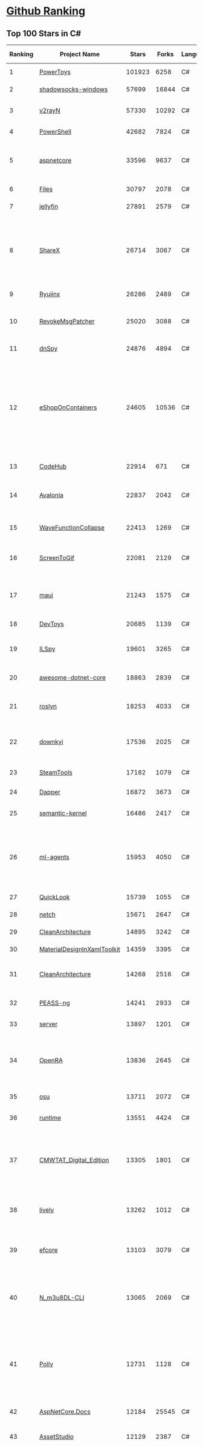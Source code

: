 [Github Ranking](../README.md)
==========

## Top 100 Stars in C\#

| Ranking | Project Name | Stars | Forks | Language | Open Issues | Description | Last Commit |
| ------- | ------------ | ----- | ----- | -------- | ----------- | ----------- | ----------- |
| 1 | [PowerToys](https://github.com/microsoft/PowerToys) | 101923 | 6258 | C# | 5379 | Windows system utilities to maximize productivity | 2024-02-02T09:50:16Z |
| 2 | [shadowsocks-windows](https://github.com/shadowsocks/shadowsocks-windows) | 57699 | 16844 | C# | 159 | A C# port of shadowsocks | 2023-10-24T01:11:51Z |
| 3 | [v2rayN](https://github.com/2dust/v2rayN) | 57330 | 10292 | C# | 11 | A GUI client for Windows, support Xray core and v2fly core and others | 2024-02-02T02:39:15Z |
| 4 | [PowerShell](https://github.com/PowerShell/PowerShell) | 42682 | 7824 | C# | 790 | PowerShell for every system! | 2024-02-02T01:19:10Z |
| 5 | [aspnetcore](https://github.com/dotnet/aspnetcore) | 33596 | 9637 | C# | 2900 | ASP.NET Core is a cross-platform .NET framework for building modern cloud-based web applications on Windows, Mac, or Linux. | 2024-02-02T01:43:06Z |
| 6 | [Files](https://github.com/files-community/Files) | 30797 | 2078 | C# | 389 | Building the best file manager for Windows | 2024-02-01T22:30:13Z |
| 7 | [jellyfin](https://github.com/jellyfin/jellyfin) | 27891 | 2579 | C# | 455 | The Free Software Media System | 2024-02-02T01:34:16Z |
| 8 | [ShareX](https://github.com/ShareX/ShareX) | 26714 | 3067 | C# | 511 | ShareX is a free and open source program that lets you capture or record any area of your screen and share it with a single press of a key. It also allows uploading images, text or other types of files to many supported destinations you can choose from. | 2024-01-29T02:42:31Z |
| 9 | [Ryujinx](https://github.com/Ryujinx/Ryujinx) | 26286 | 2489 | C# | 687 | Experimental Nintendo Switch Emulator written in C# | 2024-02-02T06:12:56Z |
| 10 | [RevokeMsgPatcher](https://github.com/huiyadanli/RevokeMsgPatcher) | 25020 | 3088 | C# | 51 | :trollface: A hex editor for WeChat/QQ/TIM - PC版微信/QQ/TIM防撤回补丁（我已经看到了，撤回也没用了） | 2023-12-13T17:06:24Z |
| 11 | [dnSpy](https://github.com/dnSpy/dnSpy) | 24876 | 4894 | C# | 0 | .NET debugger and assembly editor | 2020-12-20T23:55:15Z |
| 12 | [eShopOnContainers](https://github.com/dotnet-architecture/eShopOnContainers) | 24605 | 10536 | C# | 46 | Cross-platform .NET sample microservices and container based application that runs on Linux Windows and macOS. Powered by .NET 7, Docker Containers and Azure Kubernetes Services. Supports Visual Studio, VS for Mac and CLI based environments with Docker CLI, dotnet CLI, VS Code or any other code editor. Moved to https://github.com/dotnet/eShop. | 2023-11-15T22:27:17Z |
| 13 | [CodeHub](https://github.com/CodeHubApp/CodeHub) | 22914 | 671 | C# | 234 | CodeHub is an iOS application written using Xamarin | 2022-06-22T16:14:05Z |
| 14 | [Avalonia](https://github.com/AvaloniaUI/Avalonia) | 22837 | 2042 | C# | 1267 | Develop Desktop, Embedded, Mobile and WebAssembly apps with C# and XAML. The most popular .NET Foundation community project. | 2024-02-02T05:26:38Z |
| 15 | [WaveFunctionCollapse](https://github.com/mxgmn/WaveFunctionCollapse) | 22413 | 1269 | C# | 3 | Bitmap & tilemap generation from a single example with the help of ideas from quantum mechanics | 2024-01-29T01:06:50Z |
| 16 | [ScreenToGif](https://github.com/NickeManarin/ScreenToGif) | 22081 | 2129 | C# | 246 | 🎬 ScreenToGif allows you to record a selected area of your screen, edit and save it as a gif or video. | 2024-01-13T18:29:49Z |
| 17 | [maui](https://github.com/dotnet/maui) | 21243 | 1575 | C# | 3130 | .NET MAUI is the .NET Multi-platform App UI, a framework for building native device applications spanning mobile, tablet, and desktop. | 2024-02-02T09:24:11Z |
| 18 | [DevToys](https://github.com/veler/DevToys) | 20685 | 1139 | C# | 171 | A Swiss Army knife for developers. | 2024-01-31T14:32:23Z |
| 19 | [ILSpy](https://github.com/icsharpcode/ILSpy) | 19601 | 3265 | C# | 200 | .NET Decompiler with support for PDB generation, ReadyToRun, Metadata (&more) - cross-platform! | 2024-01-20T19:24:02Z |
| 20 | [awesome-dotnet-core](https://github.com/thangchung/awesome-dotnet-core) | 18863 | 2839 | C# | 19 | :honeybee: A collection of awesome .NET core libraries, tools, frameworks and software | 2024-01-31T17:02:14Z |
| 21 | [roslyn](https://github.com/dotnet/roslyn) | 18253 | 4033 | C# | 8399 | The Roslyn .NET compiler provides C# and Visual Basic languages with rich code analysis APIs. | 2024-02-02T09:20:09Z |
| 22 | [downkyi](https://github.com/leiurayer/downkyi) | 17536 | 2025 | C# | 558 | 哔哩下载姬downkyi，哔哩哔哩网站视频下载工具，支持批量下载，支持8K、HDR、杜比视界，提供工具箱（音视频提取、去水印等）。 | 2024-01-25T14:43:53Z |
| 23 | [SteamTools](https://github.com/BeyondDimension/SteamTools) | 17182 | 1079 | C# | 727 | 🛠「Watt Toolkit」是一个开源跨平台的多功能 Steam 工具箱。 | 2024-02-02T09:52:03Z |
| 24 | [Dapper](https://github.com/DapperLib/Dapper) | 16872 | 3673 | C# | 399 | Dapper - a simple object mapper for .Net | 2024-01-30T10:52:32Z |
| 25 | [semantic-kernel](https://github.com/microsoft/semantic-kernel) | 16486 | 2417 | C# | 475 | Integrate cutting-edge LLM technology quickly and easily into your apps | 2024-02-02T08:51:21Z |
| 26 | [ml-agents](https://github.com/Unity-Technologies/ml-agents) | 15953 | 4050 | C# | 14 | The Unity Machine Learning Agents Toolkit (ML-Agents) is an open-source project that enables games and simulations to serve as environments for training intelligent agents using deep reinforcement learning and imitation learning. | 2023-12-03T19:49:21Z |
| 27 | [QuickLook](https://github.com/QL-Win/QuickLook) | 15739 | 1055 | C# | 413 | Bring macOS “Quick Look” feature to Windows | 2023-10-18T23:12:17Z |
| 28 | [netch](https://github.com/netchx/netch) | 15671 | 2647 | C# | 8 | A simple proxy client | 2024-02-01T00:10:57Z |
| 29 | [CleanArchitecture](https://github.com/jasontaylordev/CleanArchitecture) | 14895 | 3242 | C# | 23 | Clean Architecture Solution Template for ASP.NET Core | 2024-01-19T21:36:14Z |
| 30 | [MaterialDesignInXamlToolkit](https://github.com/MaterialDesignInXAML/MaterialDesignInXamlToolkit) | 14359 | 3395 | C# | 170 | Google's Material Design in XAML & WPF, for C# & VB.Net.  | 2024-02-01T07:53:21Z |
| 31 | [CleanArchitecture](https://github.com/ardalis/CleanArchitecture) | 14268 | 2516 | C# | 31 | Clean Architecture Solution Template: A starting point for Clean Architecture with ASP.NET Core | 2024-02-01T20:44:04Z |
| 32 | [PEASS-ng](https://github.com/carlospolop/PEASS-ng) | 14241 | 2933 | C# | 19 | PEASS - Privilege Escalation Awesome Scripts SUITE (with colors) | 2024-01-31T10:54:36Z |
| 33 | [server](https://github.com/bitwarden/server) | 13897 | 1201 | C# | 67 | The core infrastructure backend (API, database, Docker, etc). | 2024-02-02T09:36:00Z |
| 34 | [OpenRA](https://github.com/OpenRA/OpenRA) | 13836 | 2645 | C# | 1467 | Open Source real-time strategy game engine for early Westwood games such as Command & Conquer: Red Alert written in C# using SDL and OpenGL. Runs on Windows, Linux, *BSD and Mac OS X. | 2024-02-01T19:08:24Z |
| 35 | [osu](https://github.com/ppy/osu) | 13711 | 2072 | C# | 1120 | rhythm is just a *click* away! | 2024-02-02T09:04:15Z |
| 36 | [runtime](https://github.com/dotnet/runtime) | 13551 | 4424 | C# | 8616 | .NET is a cross-platform runtime for cloud, mobile, desktop, and IoT apps. | 2024-02-02T09:17:33Z |
| 37 | [CMWTAT_Digital_Edition](https://github.com/TGSAN/CMWTAT_Digital_Edition) | 13305 | 1801 | C# | 24 | CloudMoe Windows 10/11 Activation Toolkit get digital license, the best open source Win 10/11 activator in GitHub. GitHub 上最棒的开源 Win10/Win11 数字权利（数字许可证）激活工具！ | 2023-10-07T03:09:31Z |
| 38 | [lively](https://github.com/rocksdanister/lively) | 13262 | 1012 | C# | 282 | Free and open-source software that allows users to set animated desktop wallpapers and screensavers powered by WinUI 3. | 2023-12-28T04:22:41Z |
| 39 | [efcore](https://github.com/dotnet/efcore) | 13103 | 3079 | C# | 1957 | EF Core is a modern object-database mapper for .NET. It supports LINQ queries, change tracking, updates, and schema migrations. | 2024-02-01T10:03:25Z |
| 40 | [N_m3u8DL-CLI](https://github.com/nilaoda/N_m3u8DL-CLI) | 13065 | 2069 | C# | 247 | [.NET] m3u8 downloader 开源的命令行m3u8/HLS/dash下载器，支持普通AES-128-CBC解密，多线程，自定义请求头等. 支持简体中文,繁体中文和英文. English Supported. | 2023-06-03T09:30:55Z |
| 41 | [Polly](https://github.com/App-vNext/Polly) | 12731 | 1128 | C# | 10 | Polly is a .NET resilience and transient-fault-handling library that allows developers to express policies such as Retry, Circuit Breaker, Timeout, Bulkhead Isolation, and Fallback in a fluent and thread-safe manner. From version 6.0.1, Polly targets .NET Standard 1.1 and 2.0+. | 2024-02-02T09:31:28Z |
| 42 | [AspNetCore.Docs](https://github.com/dotnet/AspNetCore.Docs) | 12184 | 25545 | C# | 487 | Documentation for ASP.NET Core | 2024-02-02T00:38:58Z |
| 43 | [AssetStudio](https://github.com/Perfare/AssetStudio) | 12129 | 2387 | C# | 177 | AssetStudio is a tool for exploring, extracting and exporting assets and assetbundles. | 2022-12-08T15:37:37Z |
| 44 | [abp](https://github.com/abpframework/abp) | 11962 | 3287 | C# | 462 | Open Source Web Application Framework for ASP.NET Core. Offers an opinionated architecture to build enterprise software solutions with best practices on top of the .NET and the ASP.NET Core platforms. Provides the fundamental infrastructure, production-ready startup templates, application modules, UI themes, tooling, guides and documentation. | 2024-02-02T09:22:24Z |
| 45 | [aspnetboilerplate](https://github.com/aspnetboilerplate/aspnetboilerplate) | 11445 | 3768 | C# | 173 | ASP.NET Boilerplate - Web Application Framework | 2024-02-01T11:53:39Z |
| 46 | [UnityCsReference](https://github.com/Unity-Technologies/UnityCsReference) | 11146 | 2482 | C# | 0 | Unity C# reference source code. | 2024-01-31T21:06:31Z |
| 47 | [optimizer](https://github.com/hellzerg/optimizer) | 10880 | 761 | C# | 10 | The finest Windows Optimizer | 2024-01-13T21:41:31Z |
| 48 | [winsw](https://github.com/winsw/winsw) | 10848 | 1486 | C# | 182 | A wrapper executable that can run any executable as a Windows service, in a permissive license. | 2023-12-19T05:07:15Z |
| 49 | [mono](https://github.com/mono/mono) | 10744 | 3873 | C# | 2160 | Mono open source ECMA CLI, C# and .NET implementation. | 2024-01-25T15:01:55Z |
| 50 | [basic-computer-games](https://github.com/coding-horror/basic-computer-games) | 10711 | 1329 | C# | 16 | An updated version of the classic "Basic Computer Games" book, with well-written examples in a variety of common MEMORY SAFE, SCRIPTING programming languages. See https://coding-horror.github.io/basic-computer-games/ | 2024-01-11T01:07:05Z |
| 51 | [csharplang](https://github.com/dotnet/csharplang) | 10669 | 1069 | C# | 434 | The official repo for the design of the C# programming language | 2024-02-02T07:43:47Z |
| 52 | [MonoGame](https://github.com/MonoGame/MonoGame) | 10558 | 2816 | C# | 720 | One framework for creating powerful cross-platform games. | 2024-01-31T16:30:39Z |
| 53 | [Jackett](https://github.com/Jackett/Jackett) | 10429 | 1210 | C# | 190 | API Support for your favorite torrent trackers | 2024-02-02T07:15:21Z |
| 54 | [Newtonsoft.Json](https://github.com/JamesNK/Newtonsoft.Json) | 10406 | 3263 | C# | 672 | Json.NET is a popular high-performance JSON framework for .NET | 2024-01-23T02:41:57Z |
| 55 | [MediatR](https://github.com/jbogard/MediatR) | 10355 | 1113 | C# | 9 | Simple, unambitious mediator implementation in .NET | 2024-01-17T14:26:29Z |
| 56 | [ArchiSteamFarm](https://github.com/JustArchiNET/ArchiSteamFarm) | 10292 | 1083 | C# | 6 | C# application with primary purpose of farming Steam cards from multiple accounts simultaneously. | 2024-02-02T02:04:29Z |
| 57 | [modular-monolith-with-ddd](https://github.com/kgrzybek/modular-monolith-with-ddd) | 9824 | 1527 | C# | 46 | Full Modular Monolith application with Domain-Driven Design approach. | 2024-01-30T17:08:44Z |
| 58 | [duplicati](https://github.com/duplicati/duplicati) | 9821 | 852 | C# | 852 | Store securely encrypted backups in the cloud! | 2024-01-16T17:53:14Z |
| 59 | [BenchmarkDotNet](https://github.com/dotnet/BenchmarkDotNet) | 9794 | 942 | C# | 167 | Powerful .NET library for benchmarking | 2024-01-29T15:20:47Z |
| 60 | [QuestPDF](https://github.com/QuestPDF/QuestPDF) | 9784 | 497 | C# | 192 | QuestPDF is a modern open-source .NET library for PDF document generation. Offering comprehensive layout engine powered by concise and discoverable C# Fluent API. Easily generate PDF reports, invoices, exports, etc. | 2024-01-30T11:16:48Z |
| 61 | [orleans](https://github.com/dotnet/orleans) | 9684 | 2023 | C# | 430 | Cloud Native application framework for .NET | 2024-02-01T03:25:16Z |
| 62 | [AutoMapper](https://github.com/AutoMapper/AutoMapper) | 9665 | 1740 | C# | 0 | A convention-based object-object mapper in .NET.  | 2024-01-24T06:34:26Z |
| 63 | [choco](https://github.com/chocolatey/choco) | 9658 | 910 | C# | 743 | Chocolatey - the package manager for Windows | 2024-02-01T08:12:04Z |
| 64 | [eShopOnWeb](https://github.com/dotnet-architecture/eShopOnWeb) | 9642 | 5011 | C# | 10 | Sample ASP.NET Core 8.0 reference application, powered by Microsoft, demonstrating a layered application architecture with monolithic deployment model. Download the eBook PDF from docs folder. | 2024-01-26T14:14:30Z |
| 65 | [Sonarr](https://github.com/Sonarr/Sonarr) | 9606 | 1193 | C# | 98 | Smart PVR for newsgroup and bittorrent users. | 2024-02-02T06:39:26Z |
| 66 | [ContextMenuManager](https://github.com/BluePointLilac/ContextMenuManager) | 9587 | 524 | C# | 85 | 🖱️ 纯粹的Windows右键菜单管理程序 | 2023-04-13T01:18:12Z |
| 67 | [CefSharp](https://github.com/cefsharp/CefSharp) | 9566 | 2930 | C# | 48 | .NET (WPF and Windows Forms) bindings for the Chromium Embedded Framework | 2024-01-26T20:18:00Z |
| 68 | [RestSharp](https://github.com/restsharp/RestSharp) | 9361 | 2336 | C# | 27 | Simple REST and HTTP API Client for .NET | 2023-12-14T17:07:39Z |
| 69 | [Locale-Emulator](https://github.com/xupefei/Locale-Emulator) | 9326 | 768 | C# | 0 | Yet Another System Region and Language Simulator | 2022-04-15T09:55:46Z |
| 70 | [Captura](https://github.com/MathewSachin/Captura) | 9181 | 1761 | C# | 109 | Capture Screen, Audio, Cursor, Mouse Clicks and Keystrokes | 2023-04-09T14:52:52Z |
| 71 | [IdentityServer4](https://github.com/IdentityServer/IdentityServer4) | 9144 | 3990 | C# | 0 | OpenID Connect and OAuth 2.0 Framework for ASP.NET Core | 2022-12-13T07:48:19Z |
| 72 | [FluentTerminal](https://github.com/felixse/FluentTerminal) | 9073 | 456 | C# | 247 | A Terminal Emulator based on UWP and web technologies. | 2023-03-22T20:02:30Z |
| 73 | [SignalR](https://github.com/SignalR/SignalR) | 9043 | 2300 | C# | 34 | Incredibly simple real-time web for .NET | 2023-08-02T22:28:40Z |
| 74 | [MahApps.Metro](https://github.com/MahApps/MahApps.Metro) | 9041 | 2458 | C# | 84 | A framework that allows developers to cobble together a better UI for their own WPF applications with minimal effort. | 2023-12-21T18:26:59Z |
| 75 | [Terminal.Gui](https://github.com/gui-cs/Terminal.Gui) | 8910 | 666 | C# | 149 | Cross Platform Terminal UI toolkit for .NET | 2024-02-01T20:50:36Z |
| 76 | [Hangfire](https://github.com/HangfireIO/Hangfire) | 8836 | 1651 | C# | 801 | An easy way to perform background job processing in .NET and .NET Core applications. No Windows Service or separate process required | 2024-01-31T03:36:56Z |
| 77 | [nopCommerce](https://github.com/nopSolutions/nopCommerce) | 8737 | 5022 | C# | 74 | ASP.NET Core eCommerce software. nopCommerce is a free and open-source shopping cart. | 2024-02-01T08:04:35Z |
| 78 | [machinelearning](https://github.com/dotnet/machinelearning) | 8734 | 1861 | C# | 851 | ML.NET is an open source and cross-platform machine learning framework for .NET. | 2024-02-01T22:07:54Z |
| 79 | [Bulk-Crap-Uninstaller](https://github.com/Klocman/Bulk-Crap-Uninstaller) | 8725 | 475 | C# | 68 | Remove large amounts of unwanted applications quickly. | 2024-01-25T20:54:59Z |
| 80 | [Radarr](https://github.com/Radarr/Radarr) | 8722 | 922 | C# | 358 | Movie organizer/manager for usenet and torrent users. | 2024-02-02T02:22:44Z |
| 81 | [practical-aspnetcore](https://github.com/dodyg/practical-aspnetcore) | 8691 | 1120 | C# | 167 | Practical samples of ASP.NET Core 8.0, 7.0, 6.0, 5.0, 3.1, 2.2, and 2.1,projects you can use. Readme contains explanations on all projects. | 2024-01-10T17:32:17Z |
| 82 | [FluentValidation](https://github.com/FluentValidation/FluentValidation) | 8625 | 1180 | C# | 7 | A popular .NET validation library for building strongly-typed validation rules. | 2024-01-24T13:30:21Z |
| 83 | [Bili.Uwp](https://github.com/Richasy/Bili.Uwp) | 8506 | 524 | C# | 198 | 适用于新系统UI的哔哩 | 2023-10-30T22:21:00Z |
| 84 | [Lean](https://github.com/QuantConnect/Lean) | 8392 | 3097 | C# | 213 | Lean Algorithmic Trading Engine by QuantConnect (Python, C#) | 2024-02-01T22:54:15Z |
| 85 | [PDFPatcher](https://github.com/wmjordan/PDFPatcher) | 8255 | 1201 | C# | 58 | PDF补丁丁——PDF工具箱，可以编辑书签、剪裁旋转页面、解除限制、提取或合并文档，探查文档结构，提取图片、转成图片等等 | 2023-12-04T09:16:06Z |
| 86 | [uno](https://github.com/unoplatform/uno) | 8200 | 688 | C# | 1401 | Build Mobile, Desktop and WebAssembly apps with C# and XAML. Today. Open source and professionally supported. | 2024-02-02T08:44:46Z |
| 87 | [mRemoteNG](https://github.com/mRemoteNG/mRemoteNG) | 8197 | 1423 | C# | 812 | mRemoteNG is the next generation of mRemote, open source, tabbed, multi-protocol, remote connections manager. | 2024-01-28T09:15:03Z |
| 88 | [EarTrumpet](https://github.com/File-New-Project/EarTrumpet) | 8195 | 495 | C# | 54 | EarTrumpet - Volume Control for Windows | 2024-01-16T12:00:46Z |
| 89 | [Humanizer](https://github.com/Humanizr/Humanizer) | 8178 | 938 | C# | 217 | Humanizer meets all your .NET needs for manipulating and displaying strings, enums, dates, times, timespans, numbers and quantities | 2024-01-27T21:08:45Z |
| 90 | [Notepads](https://github.com/0x7c13/Notepads) | 8158 | 464 | C# | 305 | A modern, lightweight text editor with a minimalist design. | 2024-01-22T10:33:48Z |
| 91 | [WeiXinMPSDK](https://github.com/JeffreySu/WeiXinMPSDK) | 8158 | 4350 | C# | 205 | 微信全平台 SDK Senparc.Weixin for C#，支持 .NET Framework 及 .NET Core、.NET 6.0、.NET 8.0。已支持微信公众号、小程序、小游戏、微信支付、企业微信/企业号、开放平台、JSSDK、微信周边等全平台。 WeChat SDK for C#. | 2024-01-25T16:53:26Z |
| 92 | [spectre.console](https://github.com/spectreconsole/spectre.console) | 8121 | 423 | C# | 150 | A .NET library that makes it easier to create beautiful console applications. | 2024-02-01T00:18:55Z |
| 93 | [LiteDB](https://github.com/mbdavid/LiteDB) | 8033 | 1181 | C# | 629 | LiteDB - A .NET NoSQL Document Store in a single data file | 2024-02-01T07:02:05Z |
| 94 | [Ocelot](https://github.com/ThreeMammals/Ocelot) | 8033 | 1619 | C# | 281 | .NET API Gateway | 2024-02-02T09:38:01Z |
| 95 | [ET](https://github.com/egametang/ET) | 8030 | 2890 | C# | 59 | Unity3D Client And C# Server Framework | 2024-01-31T10:17:10Z |
| 96 | [Bogus](https://github.com/bchavez/Bogus) | 7992 | 460 | C# | 42 | :card_index: A simple fake data generator for C#, F#, and VB.NET. Based on and ported from the famed faker.js. | 2024-01-15T17:50:24Z |
| 97 | [Quasar](https://github.com/quasar/Quasar) | 7921 | 2383 | C# | 138 | Remote Administration Tool for Windows | 2023-09-06T10:53:31Z |
| 98 | [refit](https://github.com/reactiveui/refit) | 7832 | 722 | C# | 176 | The automatic type-safe REST library for .NET Core, Xamarin and .NET. Heavily inspired by Square's Retrofit library, Refit turns your REST API into a live interface. | 2024-01-22T01:15:10Z |
| 99 | [ReactiveUI](https://github.com/reactiveui/ReactiveUI) | 7813 | 1143 | C# | 69 | An advanced, composable, functional reactive model-view-viewmodel framework for all .NET platforms that is inspired by functional reactive programming. ReactiveUI allows you to  abstract mutable state away from your user interfaces, express the idea around a feature in one readable place and improve the testability of your application. | 2024-02-01T13:57:25Z |
| 100 | [Dependencies](https://github.com/lucasg/Dependencies) | 7769 | 665 | C# | 97 | A rewrite of the old legacy software "depends.exe" in C# for Windows devs to troubleshoot dll load dependencies issues. | 2023-11-26T12:30:30Z |

